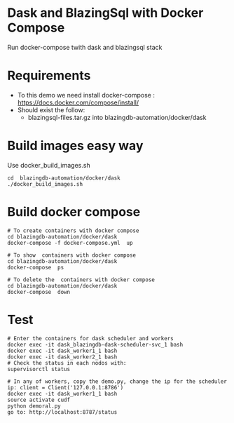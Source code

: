 # Dask and BlazingSql with Docker Compose
Run docker-compose twith dask and blazingsql stack

# Requirements
- To this demo we need install docker-compose : https://docs.docker.com/compose/install/
- Should exist the follow:
    - blazingsql-files.tar.gz into blazingdb-automation/docker/dask


# Build images easy way
Use docker_build_images.sh

```shell-script
cd  blazingdb-automation/docker/dask 
./docker_build_images.sh
```

# Build  docker compose

```shell-script
# To create containers with docker compose
cd blazingdb-automation/docker/dask
docker-compose -f docker-compose.yml  up
```

```shell-script
# To show  containers with docker compose
cd blazingdb-automation/docker/dask
docker-compose  ps
```

```shell-script
# To delete the  containers with docker compose
cd blazingdb-automation/docker/dask
docker-compose  down
```

# Test
```shell-script
# Enter the containers for dask scheduler and workers
docker exec -it dask_blazingdb-dask-scheduler-svc_1 bash
docker exec -it dask_worker1_1 bash
docker exec -it dask_worker2_1 bash
# Check the status in each nodos with:
supervisorctl status

# In any of workers, copy the demo.py, change the ip for the scheduler ip: client = Client('127.0.0.1:8786') 
docker exec -it dask_worker1_1 bash
source activate cudf
python demoral.py
go to: http://localhost:8787/status
```